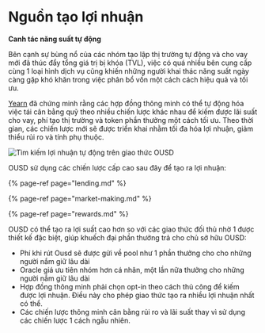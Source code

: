 # Nguồn tạo lợi nhuận

**Canh tác năng suất tự động**

Bên cạnh sự bùng nổ của các nhóm tạo lập thị trường tự động và cho vay mới đã thúc đẩy tổng giá trị bị khóa (TVL), việc có quá nhiều bên cung cấp cùng 1 loại hình dịch vụ cũng khiến những người khai thác năng suất ngày càng gặp khó khăn trong việc phân bổ vốn một cách cách hiệu quả và tối ưu.

[Yearn](https://yearn.finance/) đã chứng minh rằng các hợp đồng thông minh có thể tự động hóa việc tái cân bằng quỹ theo nhiều chiến lược khác nhau để kiếm được lãi suất cho vay, phí tạo thị trường và token phần thưởng một cách tối ưu. Theo thời gian, các chiến lược mới sẽ được triển khai nhằm tối đa hóa lợi nhuận, giảm thiểu rủi ro và tính phụ thuộc.

![Tìm kiếm lợi nhuận tự động trên giao thức OUSD](../../.gitbook/assets/ousd_earnings_graphic.png)

OUSD sử dụng các chiến lược cấp cao sau đây để tạo ra lợi nhuận:

{% page-ref page="lending.md" %}

{% page-ref page="market-making.md" %}

{% page-ref page="rewards.md" %}

OUSD có thể tạo ra lợi suất cao hơn so với các giao thức đối thủ nhờ 1 được thiết kế đặc biệt, giúp khuếch đại phần thưởng trả cho chủ sở hữu OUSD:

* Phí khi rút Ousd sẽ được gửi về pool như 1 phần thưởng cho cho những người nắm giữ lâu dài
* Oracle giá ưu tiên nhóm hơn cá nhân, một lần nữa thưởng cho những người nắm giữ lâu dài
* Hợp đồng thông minh phải chọn opt-in theo cách thủ công để kiếm được lợi nhuận. Điều này cho phép giao thức tạo ra nhiều lợi nhuận nhất có thể.
* Các chiến lược thông minh cân bằng rủi ro và lãi suất thay vì sử dụng các chiến lược 1 cách ngẫu nhiên.

